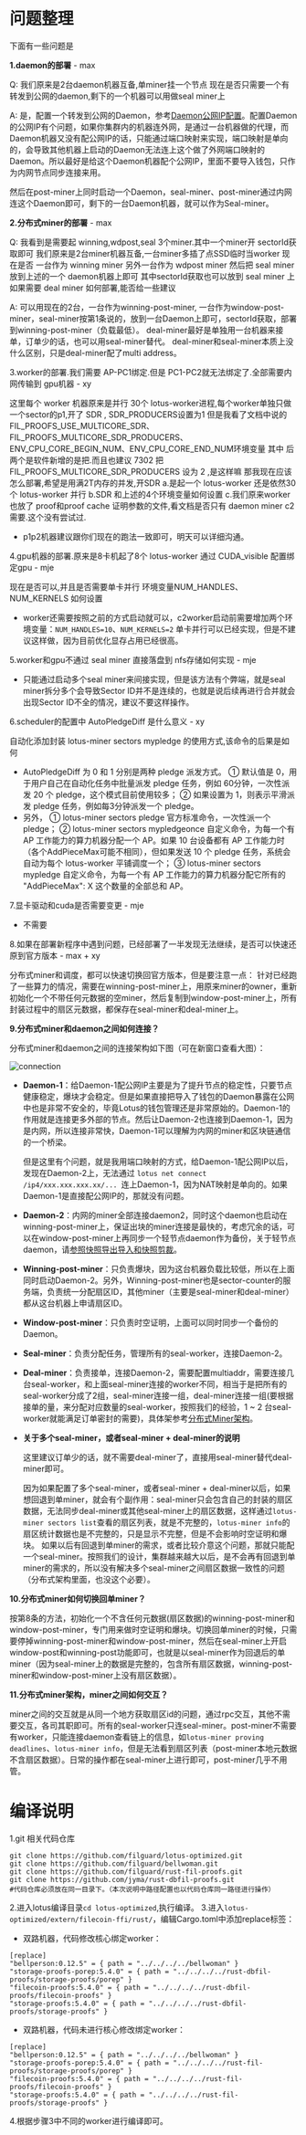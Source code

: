 # 问题整理

下面有一些问题是

**1.daemon的部署** - max

Q: 我们原来是2台daemon机器互备,单miner挂一个节点
现在是否只需要一个有转发到公网的daemon,剩下的一个机器可以用做seal miner上

A: 是，配置一个转发到公网的Daemon，参考[Daemon公网IP配置](https://github.com/filguard/lotus-ops/blob/jiubei/documents/daemon-operation.md#4-%E7%BB%99deamon%E9%85%8D%E7%BD%AE%E5%85%AC%E7%BD%91ip)。配置Daemon的公网IP有个问题，如果你集群内的机器连外网，是通过一台机器做的代理，而Daemon机器又没有配公网IP的话，只能通过端口映射来实现，端口映射是单向的，会导致其他机器上启动的Daemon无法连上这个做了外网端口映射的Daemon。所以最好是给这个Daemon机器配个公网IP，里面不要导入钱包，只作为内网节点同步连接来用。

然后在post-miner上同时启动一个Daemon，seal-miner、post-miner通过内网连这个Daemon即可，剩下的一台Daemon机器，就可以作为Seal-miner。

**2.分布式miner的部署** - max

Q: 我看到是需要起 winning,wdpost,seal 3个miner.其中一个miner开 sectorId获取即可
我们原来是2台miner机器互备,一台miner多插了点SSD临时当worker
现在是否 一台作为 winning miner
另外一台作为 wdpost miner
然后把 seal miner 放到上述的一个 daemon机器上即可
其中sectorId获取也可以放到 seal miner 上
如果需要 deal miner 如何部署,能否给一些建议

A: 可以用现在的2台，一台作为winning-post-miner, 一台作为window-post-miner，seal-miner按第1条说的，放到一台Daemon上即可，sectorId获取，部署到winning-post-miner（负载最低）。
deal-miner最好是单独用一台机器来接单，订单少的话，也可以用seal-miner替代。
deal-miner和seal-miner本质上没什么区别，只是deal-miner配了multi address。

3.worker的部署.我们需要 AP-PC1绑定.但是 PC1-PC2就无法绑定了.全部需要内网传输到 gpu机器 - xy

这里每个 worker 机器原来是并行 30个 lotus-worker进程,每个worker单独只做一个sector的p1,开了 SDR , SDR_PRODUCERS设置为1
但是我看了文档中说的 FIL_PROOFS_USE_MULTICORE_SDR、FIL_PROOFS_MULTICORE_SDR_PRODUCERS、ENV_CPU_CORE_BEGIN_NUM、ENV_CPU_CORE_END_NUM环境变量
其中 后两个是软件新增的是把.而且也建议 7302 把 FIL_PROOFS_MULTICORE_SDR_PRODUCERS 设为 2 ,是这样嘛
那我现在应该怎么部署,希望是用满2T内存的并发,开SDR
a.是起一个 lotus-worker 还是依然30个 lotus-worker 并行
b.SDR 和上述的4个环境变量如何设置
c.我们原来worker也放了 proof和proof cache 证明参数的文件,看文档是否只有 daemon miner c2 需要.这个没有尝试过.

- p1p2机器建议跟你们现在的跑法一致即可，明天可以详细沟通。

4.gpu机器的部署.原来是8卡机起了8个 lotus-worker 通过 CUDA_visible 配置绑定gpu - mje

现在是否可以,并且是否需要单卡并行 环境变量NUM_HANDLES、NUM_KERNELS 如何设置

- worker还需要按照之前的方式启动就可以，c2worker启动前需要增加两个环境变量：`NUM_HANDLES=10`、`NUM_KERNELS=2`
单卡并行可以已经实现，但是不建议这样做，因为目前优化显存占用已经很高。

5.worker和gpu不通过 seal miner 直接落盘到 nfs存储如何实现 - mje

- 只能通过启动多个seal miner来间接实现，但是该方法有个弊端，就是seal miner拆分多个会导致Sector ID并不是连续的，也就是说后续再进行合并就会出现Sector ID不全的情况，建议不要这样操作。 

6.scheduler的配置中 AutoPledgeDiff 是什么意义 - xy

自动化添加封装 lotus-miner sectors mypledge 的使用方式,该命令的后果是如何

- AutoPledgeDiff 为 0 和 1 分别是两种 pledge 派发方式。
① 默认值是 0，用于用户自己在自动化任务中批量派发 pledge 任务，例如 60分钟，一次性派发 20 个 pledge，这个模式目前使用较多；
② 如果设置为 1，则表示平滑派发 pledge 任务，例如每3分钟派发一个 pledge。
- 另外，
① lotus-miner sectors pledge  官方标准命令，一次性派一个 pledge；
② lotus-miner sectors mypledgeonce 自定义命令，为每一个有 AP 工作能力的算力机器分配一个 AP。如果 10 台设备都有 AP 工作能力时（各个AddPieceMax可能不相同），但如果发送 10 个 pledge 任务，系统会自动为每个 lotus-worker 平铺调度一个；
③ lotus-miner sectors mypledge 自定义命令，为每一个有 AP 工作能力的算力机器分配它所有的  "AddPieceMax": X 这个数量的全部总和 AP。


7.显卡驱动和cuda是否需要变更 - mje

- 不需要

8.如果在部署新程序中遇到问题，已经部署了一半发现无法继续，是否可以快速还原到官方版本 - max + xy

分布式miner和调度，都可以快速切换回官方版本，但是要注意一点：
针对已经跑了一些算力的情况，需要在winning-post-miner上，用原来miner的owner，重新初始化一个不带任何元数据的空miner，然后复制到window-post-miner上，所有封装过程中的扇区元数据，都保存在seal-miner和deal-miner上。

**9.分布式miner和daemon之间如何连接？**

分布式miner和daemon之间的连接架构如下图（可在新窗口查看大图）：

![connection](../images/distributed-miner-connection.png)

- **Daemon-1**：给Daemon-1配公网IP主要是为了提升节点的稳定性，只要节点健康稳定，爆块才会稳定。但是如果直接把导入了钱包的Daemon暴露在公网中也是非常不安全的，毕竟Lotus的钱包管理还是非常原始的。Daemon-1的作用就是连接更多外部的节点。然后让Daemon-2也连接到Daemon-1，因为是内网，所以连接非常快，Daemon-1可以理解为内网的miner和区块链通信的一个桥梁。

  但是这里有个问题，就是我用端口映射的方式，给Daemon-1配公网IP以后，发现在Daemon-2上，无法通过 `lotus net connect /ip4/xxx.xxx.xxx.xx/... `连上Daemon-1，因为NAT映射是单向的。如果Daemon-1是直接配公网IP的，那就没有问题。

- **Daemon-2**：内网的miner全部连接daemon2，同时这个daemon也启动在winning-post-miner上，保证出块的miner连接是最快的，考虑冗余的话，可以在window-post-miner上再同步一个轻节点daemon作为备份，关于轻节点daemon，请[参照快照导出导入和快照剪裁](https://github.com/filguard/lotus-ops/blob/master/documents/daemon-operation.md#3-%E5%AF%BC%E5%85%A5%E5%AF%BC%E5%87%BA%E5%90%8C%E6%AD%A5%E6%95%B0%E6%8D%AE%E8%A3%81%E5%89%AA%E5%BF%AB%E7%85%A7)。

- **Winning-post-miner**：只负责爆块，因为这台机器负载比较低，所以在上面同时启动Daemon-2。另外，Winning-post-miner也是sector-counter的服务端，负责统一分配扇区ID，其他miner（主要是seal-miner和deal-miner）都从这台机器上申请扇区ID。

- **Window-post-miner**：只负责时空证明，上面可以同时同步一个备份的Daemon。

- **Seal-miner**：负责分配任务，管理所有的seal-worker，连接Daemon-2。

- **Deal-miner**：负责接单，连接Daemon-2，需要配置multiaddr，需要连接几台seal-worker，和上面seal-miner连接的worker不同，相当于是把所有的seal-worker分成了2组，seal-miner连接一组，deal-miner连接一组(要根据接单的量，来分配对应数量的seal-worker，按照我们的经验，1 ~ 2 台seal-worker就能满足订单密封的需要)，具体架参考[分布式Miner架构](https://github.com/filguard/lotus-ops/blob/master/documents/distributed-miner-configuration.md#%E5%8A%9F%E8%83%BD%E8%AF%B4%E6%98%8E)。

- **关于多个seal-miner，或者seal-miner + deal-miner的说明**

  这里建议订单少的话，就不需要deal-miner了，直接用seal-miner替代deal-miner即可。

  因为如果配置了多个seal-miner，或者seal-miner + deal-miner以后，如果想回退到单miner，就会有个副作用：seal-miner只会包含自己的封装的扇区数据，无法同步deal-miner或其他seal-miner上的扇区数据，这样通过`lotus-miner sectors list`查看的扇区列表，就是不完整的，`lotus-miner info`的扇区统计数据也是不完整的，只是显示不完整，但是不会影响时空证明和爆块。
  如果以后有回退到单miner的需求，或者比较介意这个问题，那就只能配一个seal-miner。按照我们的设计，集群越来越大以后，是不会再有回退到单miner的需求的，所以没有解决多个seal-miner之间扇区数据一致性的问题（分布式架构里面，也没这个必要）。


**10.分布式miner如何切换回单miner？**

按第8条的方法，初始化一个不含任何元数据(扇区数据)的winning-post-miner和window-post-miner，专门用来做时空证明和爆块。切换回单miner的时候，只需要停掉winning-post-miner和window-post-miner，然后在seal-miner上开启window-post和winning-post功能即可，也就是以seal-miner作为回退后的单miner（因为seal-miner上的数据是完整的，包含所有扇区数据，winning-post-miner和window-post-miner上没有扇区数据）。

**11.分布式miner架构，miner之间如何交互？**

miner之间的交互就是从同一个地方获取扇区id的问题，通过rpc交互，其他不需要交互，各司其职即可。所有的seal-worker只连seal-miner。post-miner不需要有worker，只能连接daemon查看链上的信息，如`lotus-miner proving deadlines`、`lotus-miner info`，但是无法看到扇区列表（post-miner本地元数据不含扇区数据）。日常的操作都在seal-miner上进行即可，post-miner几乎不用管。


# 编译说明
1.git 相关代码仓库
```
git clone https://github.com/filguard/lotus-optimized.git
git clone https://github.com/filguard/bellwoman.git
git clone https://github.com/filguard/rust-fil-proofs.git
git clone https://github.com/jyma/rust-dbfil-proofs.git
#代码仓库必须放在同一目录下。（本次说明中路径配置也以代码仓库同一路径进行操作）
```
2.进入lotus编译目录`cd lotus-optimized`,执行编译。
3.进入`lotus-optimized/extern/filecoin-ffi/rust/`，编辑Cargo.toml中添加replace标签：
- 双路机器，代码修改核心绑定worker：
```
[replace]
"bellperson:0.12.5" = { path = "../../../../bellwoman" }
"storage-proofs-porep:5.4.0" = { path = "../../../../rust-dbfil-proofs/storage-proofs/porep" }
"filecoin-proofs:5.4.0" = { path = "../../../../rust-dbfil-proofs/filecoin-proofs" }
"storage-proofs:5.4.0" = { path = "../../../../rust-dbfil-proofs/storage-proofs" }
```
- 双路机器，代码未进行核心修改绑定worker：
```
[replace]
"bellperson:0.12.5" = { path = "../../../../bellwoman" }
"storage-proofs-porep:5.4.0" = { path = "../../../../rust-fil-proofs/storage-proofs/porep" }
"filecoin-proofs:5.4.0" = { path = "../../../../rust-fil-proofs/filecoin-proofs" }
"storage-proofs:5.4.0" = { path = "../../../../rust-fil-proofs/storage-proofs" }
```
4.根据步骤3中不同的worker进行编译即可。